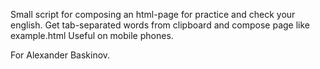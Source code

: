 Small script for composing an html-page for practice and check your english.
Get tab-separated words from clipboard and compose page like example.html
Useful on mobile phones.

For Alexander Baskinov.